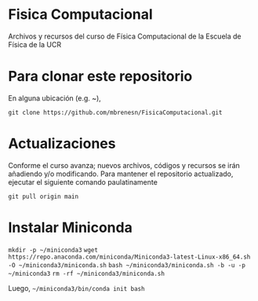 # Fisica Computacional
Archivos y recursos del curso de Física Computacional de la Escuela de Física de la UCR

# Para clonar este repositorio

En alguna ubicación (e.g. ~),

`git clone https://github.com/mbrenesn/FisicaComputacional.git`

# Actualizaciones

Conforme el curso avanza; nuevos archivos, códigos y recursos se irán añadiendo y/o modificando.
Para mantener el repositorio actualizado, ejecutar el siguiente comando paulatinamente

`git pull origin main`

# Instalar Miniconda
`mkdir -p ~/miniconda3`
`wget https://repo.anaconda.com/miniconda/Miniconda3-latest-Linux-x86_64.sh -O ~/miniconda3/miniconda.sh`
`bash ~/miniconda3/miniconda.sh -b -u -p ~/miniconda3`
`rm -rf ~/miniconda3/miniconda.sh`

Luego,
`~/miniconda3/bin/conda init bash`
